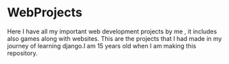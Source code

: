 # WebProjects
Here I have all my important web development projects by me , it includes also games along with websites.
This are the projects that I had made in my journey of learning django.I am 15 years old when I am making this repository.

